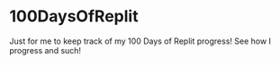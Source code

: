 # 100DaysOfReplit
Just for me to keep track of my 100 Days of Replit progress! See how I progress and such!
